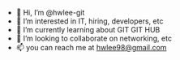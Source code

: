 - 👋 Hi, I’m @hwlee-git
- 👀 I’m interested in IT, hiring, developers, etc
- 🌱 I’m currently learning about GIT GIT HUB
- 💞️ I’m looking to collaborate on networking, etc
- 📫 you can reach me at hwlee98@gmail.com

<!---
hwlee-git/hwlee-git is a ✨ special ✨ repository because its `README.md` (this file) appears on your GitHub profile.
You can click the Preview link to take a look at your changes.
--->
